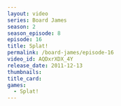 ```yaml
---
layout: video
series: Board James
season: 2
season_episode: 8
episode: 16
title: Splat!
permalink: /board-james/episode-16
video_id: AQDxrXDX_4Y
release_date: 2011-12-13
thumbnails:
title_card: 
games:
  - Splat!  
---
```


